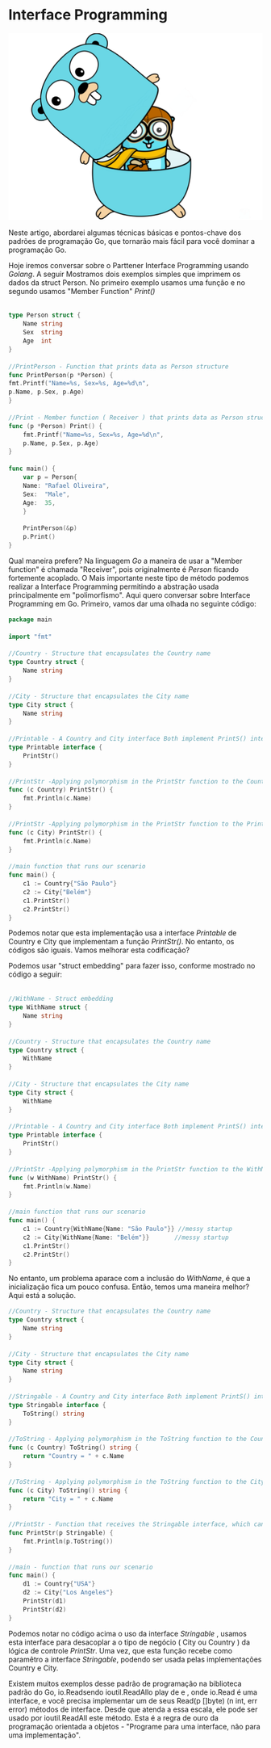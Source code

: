 # Interface Programming

![interface_programming](../assets/images/interface_programming.png)

Neste artigo, abordarei algumas técnicas básicas e pontos-chave dos padrões de programação Go,
que tornarão mais fácil para você dominar a programação Go.

Hoje iremos conversar sobre o Parttener Interface Programming usando *Golang*.
A seguir Mostramos dois exemplos simples que imprimem os dados da struct Person.
No primeiro exemplo usamos uma função e no segundo usamos "Member Function" *Print()*

```go

type Person struct {
    Name string
    Sex  string
    Age  int
}

//PrintPerson - Function that prints data as Person structure
func PrintPerson(p *Person) {
fmt.Printf("Name=%s, Sex=%s, Age=%d\n",
p.Name, p.Sex, p.Age)
}

//Print - Member function ( Receiver ) that prints data as Person structure
func (p *Person) Print() {
    fmt.Printf("Name=%s, Sex=%s, Age=%d\n",
    p.Name, p.Sex, p.Age)
}

func main() {
    var p = Person{
    Name: "Rafael Oliveira",
    Sex:  "Male",
    Age:  35,
    }

    PrintPerson(&p)
    p.Print()
}
```
Qual maneira prefere? Na linguagem *Go* a maneira de usar a "Member function" é chamada "Receiver", pois originalmente é *Person* ficando fortemente acoplado.
O Mais importante neste tipo de método podemos realizar a Interface Programming permitindo a abstração usada principalmente em "polimorfismo".
Aqui quero conversar sobre Interface Programming em Go.
Primeiro, vamos dar uma olhada no seguinte código:

```go
package main

import "fmt"

//Country - Structure that encapsulates the Country name
type Country struct {
	Name string
}

//City - Structure that encapsulates the City name
type City struct {
	Name string
}

//Printable - A Country and City interface Both implement PrintS() interface methods and produce themselves.
type Printable interface {
	PrintStr()
}

//PrintStr -Applying polymorphism in the PrintStr function to the Country structure
func (c Country) PrintStr() {
	fmt.Println(c.Name)
}

//PrintStr -Applying polymorphism in the PrintStr function to the PrintStr structure
func (c City) PrintStr() {
	fmt.Println(c.Name)
}

//main function that runs our scenario
func main() {
	c1 := Country{"São Paulo"}
	c2 := City{"Belém"}
	c1.PrintStr()
	c2.PrintStr()
}

```

Podemos notar que esta implementação usa a interface *Printable* de Country e City que implementam a função
*PrintStr()*. No entanto, os códigos são iguais. Vamos melhorar esta codificação?

Podemos usar "struct embedding" para fazer isso, conforme mostrado no código a seguir:

```go

//WithName - Struct embedding
type WithName struct {
	Name string
}

//Country - Structure that encapsulates the Country name
type Country struct {
	WithName
}

//City - Structure that encapsulates the City name
type City struct {
	WithName
}

//Printable - A Country and City interface Both implement PrintS() interface methods and produce themselves.
type Printable interface {
	PrintStr()
}

//PrintStr -Applying polymorphism in the PrintStr function to the WithName structure
func (w WithName) PrintStr() {
	fmt.Println(w.Name)
}

//main function that runs our scenario
func main() {
	c1 := Country{WithName{Name: "São Paulo"}} //messy startup
	c2 := City{WithName{Name: "Belém"}}       //messy startup
	c1.PrintStr()
	c2.PrintStr()
}
```

No entanto, um problema aparace com a inclusão do *WithName*, é que a inicialização fica um pouco confusa.
Então, temos uma maneira melhor? Aqui está a solução.

````go
//Country - Structure that encapsulates the Country name
type Country struct {
	Name string
}

//City - Structure that encapsulates the City name
type City struct {
	Name string
}

//Stringable - A Country and City interface Both implement PrintS() interface methods and produce themselves.
type Stringable interface {
	ToString() string
}

//ToString - Applying polymorphism in the ToString function to the Country structure
func (c Country) ToString() string {
	return "Country = " + c.Name
}

//ToString - Applying polymorphism in the ToString function to the City structure
func (c City) ToString() string {
	return "City = " + c.Name
}

//PrintStr - Function that receives the Stringable interface, which can be used by Country and City implementations
func PrintStr(p Stringable) {
	fmt.Println(p.ToString())
}

//main - function that runs our scenario
func main() {
	d1 := Country{"USA"}
	d2 := City{"Los Angeles"}
	PrintStr(d1)
	PrintStr(d2)
}
````

Podemos notar no código acima o uso da interface *Stringable* , usamos esta interface para desacoplar a o tipo de negócio ( City ou Country )
da lógica de controle *PrintStr*. Uma vez, que esta função recebe como paramêtro a interface *Stringable*, podendo ser usada pelas implementações Country e City.

Existem muitos exemplos desse padrão de programação na biblioteca padrão do Go, io.Readsendo ioutil.ReadAllo play de e , 
onde io.Read é uma interface, e você precisa implementar um de seus Read(p []byte) (n int, err error) métodos de interface.
Desde que atenda a essa escala, ele pode ser usado por ioutil.ReadAll este método.
Esta é a regra de ouro da programação orientada a objetos - "Programe para uma interface, não para uma implementação".
